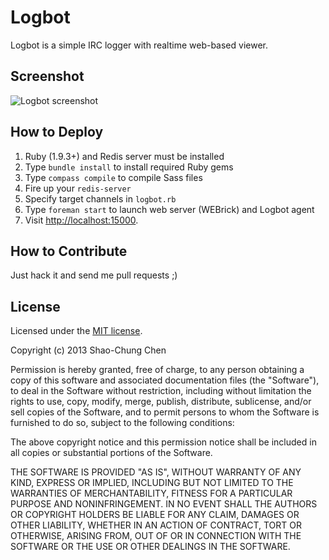 Logbot
======
Logbot is a simple IRC logger with realtime web-based viewer.


Screenshot
----------
![Logbot screenshot](https://raw.github.com/g0v/Logbot/master/screenshot.png)


How to Deploy
-------------
1. Ruby (1.9.3+) and Redis server must be installed
2. Type `bundle install` to install required Ruby gems
3. Type `compass compile` to compile Sass files
4. Fire up your `redis-server`
5. Specify target channels in `logbot.rb`
6. Type `foreman start` to launch web server (WEBrick) and Logbot agent
7. Visit [http://localhost:15000](http://localhost:15000).


How to Contribute
-----------------
Just hack it and send me pull requests ;)


License
-------
Licensed under the [MIT license](http://opensource.org/licenses/mit-license.php).

Copyright (c) 2013 Shao-Chung Chen

Permission is hereby granted, free of charge, to any person obtaining a copy of this software and associated documentation files (the "Software"), to deal in the Software without restriction, including without limitation the rights to use, copy, modify, merge, publish, distribute, sublicense, and/or sell copies of the Software, and to permit persons to whom the Software is furnished to do so, subject to the following conditions:

The above copyright notice and this permission notice shall be included in all copies or substantial portions of the Software.

THE SOFTWARE IS PROVIDED "AS IS", WITHOUT WARRANTY OF ANY KIND, EXPRESS OR IMPLIED, INCLUDING BUT NOT LIMITED TO THE WARRANTIES OF MERCHANTABILITY, FITNESS FOR A PARTICULAR PURPOSE AND NONINFRINGEMENT. IN NO EVENT SHALL THE AUTHORS OR COPYRIGHT HOLDERS BE LIABLE FOR ANY CLAIM, DAMAGES OR OTHER LIABILITY, WHETHER IN AN ACTION OF CONTRACT, TORT OR OTHERWISE, ARISING FROM, OUT OF OR IN CONNECTION WITH THE SOFTWARE OR THE USE OR OTHER DEALINGS IN THE SOFTWARE.
